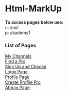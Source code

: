 # Html-MarkUp
**To access pages below use:** <br/>
u: soul <br/>
p: akademy1

### List of Pages

[My Channels](http://192.210.179.222/mychannels.php)<br/>
[Find a Pro](http://192.210.179.222/find-a-pro.php)<br/>
[Sign Up and Choose](http://192.210.179.222/signup-choose.php)<br/>
[Login Page](http://192.210.179.222/login.php)<br/>
[Profile Page](http://192.210.179.222/profile.php) <br/>
[Create Profile Pro](http://192.210.179.222/)<br/>
[Atrium Page](http://192.210.179.222/atrium.php)
